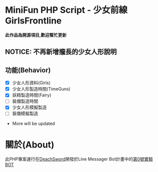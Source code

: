 MiniFun PHP Script - 少女前線GirlsFrontline
===================

__此作品為開源項目,歡迎幫忙更新__

## NOTICE: 不再新增攏長的少女人形說明


功能(Behavior)
-------------

- [X] 少女人形資料(Girls)
- [X] 少女人形製造時間(TimeGuns)
- [X] 妖精製造時間(Fairy)
- [ ] 裝備製造時間
- [X] 少女人形模擬製造
- [ ] 裝備模擬製造
* More will be updated


關於(About)
===
此PHP專案運行在[DeachSword](https://www.facebook.com/DeachSword.tw/)開發於Line Messager Bot計畫中的[第0號實驗BOT](https://line.me/R/ti/p/%40rvi1169z)
